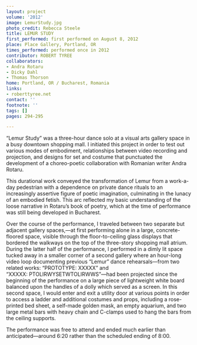 ```yaml
---
layout: project
volume: '2012'
image: LemurStudy.jpg
photo_credit: Rebecca Steele
title: LEMUR STUDY
first_performed: first performed on August 8, 2012
place: Place Gallery, Portland, OR
times_performed: performed once in 2012
contributor: ROBERT TYREE
collaborators:
- Andra Rotaru
- Dicky Dahl
- Thomas Thorson
home: Portland, OR / Bucharest, Romania
links:
- roberttyree.net
contact: ''
footnote: ''
tags: []
pages: 294-295

---
```


“Lemur Study” was a three-hour dance solo at a visual arts gallery space in a busy downtown shopping mall. I initiated this project in order to test out various modes of embodiment, relationships between video recording and projection, and designs for set and costume that punctuated the development of a choreo-poetic collaboration with Romanian writer Andra Rotaru.

This durational work conveyed the transformation of Lemur from a work-a-day pedestrian with a dependence on private dance rituals to an increasingly assertive figure of poetic imagination, culminating in the lunacy of an embodied fetish. This arc reflected my basic understanding of the loose narrative in Rotaru’s book of poetry, which at the time of performance was still being developed in Bucharest.

Over the course of the performance, I traveled between two separate but adjacent gallery spaces,―at first performing alone in a large, concrete-floored space, visible through the floor-to-ceiling glass displays that bordered the walkways on the top of the three-story shopping mall atrium. During the latter half of the performance, I performed in a dimly lit space tucked away in a smaller corner of a second gallery where an hour-long video loop documenting previous “Lemur” dance rehearsals―from two related works: “PROTOTYPE: XXXXX” and “XXXXX: PTOLIRWYSETWTOLIRWWS”―had been projected since the beginning of the performance on a large piece of lightweight white board balanced upon the handles of a dolly which served as a screen. In this second space, I would enter and exit a utility door at various points in order to access a ladder and additional costumes and props, including a rose-printed bed sheet, a self-made golden mask, an empty aquarium, and two large metal bars with heavy chain and C-clamps used to hang the bars from the ceiling supports.

The performance was free to attend and ended much earlier than anticipated―around 6:20 rather than the scheduled ending of 8:00.

